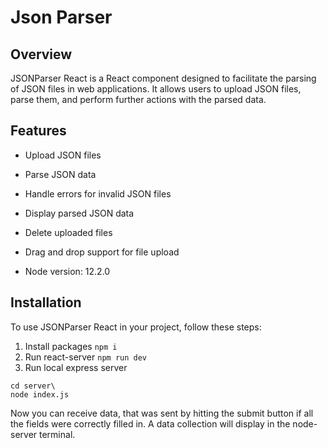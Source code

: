 # Json Parser

## Overview
JSONParser React is a React component designed to facilitate the parsing of JSON files in web applications. It allows users to upload JSON files, parse them, and perform further actions with the parsed data.

## Features

- Upload JSON files
- Parse JSON data
- Handle errors for invalid JSON files
- Display parsed JSON data
- Delete uploaded files
- Drag and drop support for file upload

- Node version: 12.2.0

## Installation
To use JSONParser React in your project, follow these steps:
1. Install packages
```npm i```
2. Run react-server
```npm run dev```
3. Run local express server
```
cd server\
node index.js
```
Now you can receive data, that was sent by hitting the submit button if all the fields were correctly filled in. A data collection will display in the node-server terminal.

